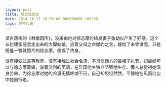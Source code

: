 ```yaml
---
layout: post
title: 想念张幼仪
date: 2014-10-11 18:30:00.000000000 +09:00
tags: 只言片语
---
```


读白落梅的《林徽因传》，没来由地对徐志摩的结发妻子张幼仪产生了好感。这个从封建家庭里走出来的大脚姑娘，应着父母之命媒妁之言，嫁给了未曾谋面，只是娇羞一瞥其照片的徐志摩，便误了终身。

没有接受过高等教育，没有接触过社会名流，不习惯西方的戴帽子礼节，却最终可以与徐志摩离婚，说着流利的英语，在异国他乡独立坚强地生存。旁人总觉得她温良苦命，为徐志摩对她的冷漠无情唏嘘不已，自己却坦坦然然，平静地在风雨红尘中独自行走。